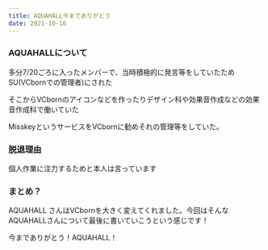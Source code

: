 ```yaml
---
title: AQUAHALL今までありがとう
date: 2021-10-16
---
```


### AQUAHALLについて

多分7/20ごろに入ったメンバーで、当時積極的に発言等をしていたためSU(VCbornでの管理者)にされた

そこからVCbornのアイコンなどを作ったりデザイン科や効果音作成などの効果音作成科で働いていた

MisskeyというサービスをVCbornに勧めそれの管理等をしていた。

### 脱退理由

個人作業に注力するためと本人は言っています

### まとめ？

AQUAHALL さんはVCbornを大きく変えてくれました。今回はそんなAQUAHALLさんについて最後に書いていこうという感じです！

今までありがとう！AQUAHALL！

